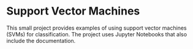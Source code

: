 # Support Vector Machines

This small project provides examples of using support vector machines (SVMs) for classification. The project uses Jupyter Notebooks that also include the documentation.
